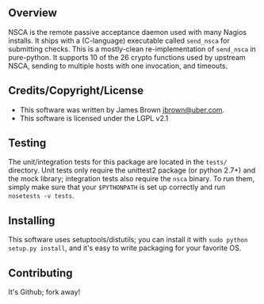Overview
----
NSCA is the remote passive acceptance daemon used with many Nagios installs. It
ships with a (C-language) executable called `send_nsca` for submitting checks.
This is a mostly-clean re-implementation of `send_nsca` in pure-python. It
supports 10 of the 26 crypto functions used by upstream NSCA, sending to
multiple hosts with one invocation, and timeouts.

Credits/Copyright/License
---
- This software was written by James Brown <jbrown@uber.com>.
- This software is licensed under the LGPL v2.1

Testing
-----
The unit/integration tests for this package are located in the `tests/`
directory.  Unit tests only require the unittest2 package (or python 2.7+)
and the mock library; integration tests also require the `nsca` binary. To
run them, simply make sure that your `$PYTHONPATH` is set up correctly and
run `nosetests -v tests`.

Installing
-----
This software uses setuptools/distutils; you can install it with `sudo python setup.py install`,
and it's easy to write packaging for your favorite OS.

Contributing
----------
It's Github; fork away!
